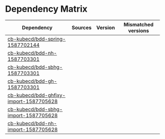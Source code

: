 # Dependency Matrix

Dependency | Sources | Version | Mismatched versions
---------- | ------- | ------- | -------------------
[cb-kubecd/bdd-spring-1587702144](https://github.com/cb-kubecd/bdd-spring-1587702144.git) |  | []() | 
[cb-kubecd/bdd-nh-1587703301](https://github.com/cb-kubecd/bdd-nh-1587703301.git) |  | []() | 
[cb-kubecd/bdd-sbhg-1587703301](https://github.com/cb-kubecd/bdd-sbhg-1587703301.git) |  | []() | 
[cb-kubecd/bdd-gh-1587703301](https://github.com/cb-kubecd/bdd-gh-1587703301.git) |  | []() | 
[cb-kubecd/bdd-ghfjxy-import-1587705628](https://github.com/cb-kubecd/bdd-ghfjxy-import-1587705628.git) |  | []() | 
[cb-kubecd/bdd-sbhg-import-1587705628](https://github.com/cb-kubecd/bdd-sbhg-import-1587705628.git) |  | []() | 
[cb-kubecd/bdd-nh-import-1587705628](https://github.com/cb-kubecd/bdd-nh-import-1587705628.git) |  | []() | 
